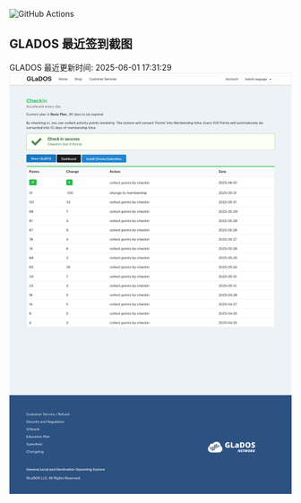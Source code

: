 ![GitHub Actions](https://github.com/stx-x/misc-actions/workflows/GLADOS%20自动签到/badge.svg)

## GLADOS 最近签到截图
GLADOS 最近更新时间: 2025-06-01 17:31:29
![最近签到截图](glados/checkin.png)
